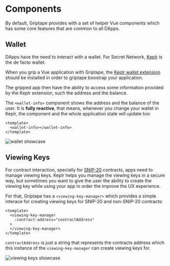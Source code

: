 # Components

By default, Griptape provides with a set of helper Vue components which has some core features that are common to all
DApps.

## Wallet

DApps have the need to interact with a wallet. For Secret Network, [Keplr](https://docs.keplr.app/) is the de facto
wallet.

When you grip a Vue application with Griptape, the [Keplr wallet extension](https://chrome.google.com/webstore/detail/keplr/dmkamcknogkgcdfhhbddcghachkejeap)
should be installed in order to griptape boostrap your application.

The gripped app then have the ability to access some information provided by the Keplr extension, such the address
and the balance.

The `<wallet-info>` component shows the address and the balance of the user. It is **fully reactive**, that means,
whenever you change your wallet in Keplr, the component and the whole application state will update too:

```vue
<template>
  <wallet-info></wallet-info>
</template>
```

![wallet showcase](/wallet-info-showcase.png)

## Viewing Keys

For contract interaction, specially for [SNIP-20](https://github.com/SecretFoundation/SNIPs/blob/master/SNIP-20.md)
contracts, apps need to manage viewing keys. Keplr helps you manage the viewing keys in a secure way, but sometimes you
want to give the user the ability to create the viewing key while using your app in order the improve the UX experience.

For that, Griptape has a `<viewing-key-manager>` which provides a simple interace for creating viewing keys for SNIP-20
and non-SNIP-20 contracts:

```vue
<template>
  <viewing-key-manager
    :contract-address="contractAddress"
  >
  </viewing-key-manager>
</template>
```

`contractAddress` is just a string that represents the contracts address which this instance of the
`viewing-key-manager` can create viewing keys for.

![viewing keys showcase](/viewing-keys-showcase.png)
